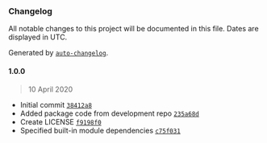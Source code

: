 ### Changelog

All notable changes to this project will be documented in this file. Dates are displayed in UTC.

Generated by [`auto-changelog`](https://github.com/CookPete/auto-changelog).

#### 1.0.0

> 10 April 2020

- Initial commit [`38412a8`](https://github.com/hairibar/Hairibar.Ragdoll/commit/38412a8183794f732a7d8f96d2a3d137bcec0cea)
- Added package code from development repo [`235a68d`](https://github.com/hairibar/Hairibar.Ragdoll/commit/235a68d61dc3511b470907b1907f89a802ac04d5)
- Create LICENSE [`f9198f0`](https://github.com/hairibar/Hairibar.Ragdoll/commit/f9198f0da31f5d46d5e2acd7dac3b2f78bd3c544)
- Specified built-in module dependencies [`c75f031`](https://github.com/hairibar/Hairibar.Ragdoll/commit/c75f0316327e15c64072504e7344388c10be02f2)
